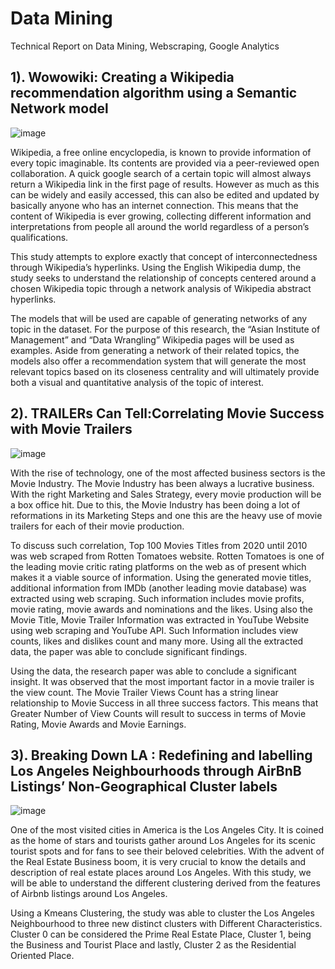 # Data Mining
Technical Report on Data Mining, Webscraping, Google Analytics

## 1). Wowowiki: Creating a Wikipedia recommendation algorithm using a Semantic Network model
![image](https://user-images.githubusercontent.com/67006507/122386284-54d69c80-cfa0-11eb-9204-cbf48ddd0dd5.png)

Wikipedia, a free online encyclopedia, is known to provide information of every topic imaginable. Its contents are provided via a peer-reviewed open collaboration. A quick google search of a certain topic will almost always return a Wikipedia link in the first page of results. However as much as this can be widely and easily accessed, this can also be edited and updated by basically anyone who has an internet connection. This means that the content of Wikipedia is ever growing, collecting different information and interpretations from people all around the world regardless of a person’s qualifications.

This study attempts to explore exactly that concept of interconnectedness through Wikipedia’s hyperlinks. Using the English Wikipedia dump, the study seeks to understand the relationship of concepts centered around a chosen Wikipedia topic through a network analysis of Wikipedia abstract hyperlinks.

The models that will be used are capable of generating networks of any topic in the dataset. For the purpose of this research, the “Asian Institute of Management” and “Data Wrangling” Wikipedia pages will be used as examples. Aside from generating a network of their related topics, the models also offer a recommendation system that will generate the most relevant topics based on its closeness centrality and will ultimately provide both a visual and quantitative analysis of the topic of interest.

## 2). TRAILERs Can Tell:Correlating Movie Success with Movie Trailers
![image](https://user-images.githubusercontent.com/67006507/122392705-b26de780-cfa6-11eb-8991-6e7d61e14a42.png)

With the rise of technology, one of the most affected business sectors is the Movie Industry. The Movie Industry has been always a lucrative business. With the right Marketing and Sales Strategy, every movie production will be a box office hit. Due to this, the Movie Industry has been doing a lot of reformations in its Marketing Steps and one this are the heavy use of movie trailers for each of their movie production.

To discuss such correlation, Top 100 Movies Titles from 2020 until 2010 was web scraped from Rotten Tomatoes website. Rotten Tomatoes is one of the leading movie critic rating platforms on the web as of present which makes it a viable source of information. Using the generated movie titles, additional information from IMDb (another leading movie database) was extracted using web scraping. Such information includes movie profits, movie rating, movie awards and nominations and the likes. Using also the Movie Title, Movie Trailer Information was extracted in YouTube Website using web scraping and YouTube API. Such Information includes view counts, likes and dislikes count and many more. Using all the extracted data, the paper was able to conclude significant findings.

Using the data, the research paper was able to conclude a significant insight. It was observed that the most important factor in a movie trailer is the view count. The Movie Trailer Views Count has a string linear relationship to Movie Success in all three success factors. This means that Greater Number of View Counts will result to success in terms of Movie Rating, Movie Awards and Movie Earnings.

## 3). Breaking Down LA : Redefining and labelling Los Angeles Neighbourhoods through AirBnB Listings’ Non-Geographical Cluster labels
![image](https://user-images.githubusercontent.com/67006507/122393054-0e387080-cfa7-11eb-8244-f9fbe96d598f.png)

One of the most visited cities in America is the Los Angeles City. It is coined as the home of stars and tourists gather around Los Angeles for its scenic tourist spots and for fans to see their beloved celebrities. With the advent of the Real Estate Business boom, it is very crucial to know the details and description of real estate places around Los Angeles. With this study, we will be able to understand the different clustering derived from the features of Airbnb listings around Los Angeles.

Using a Kmeans Clustering, the study was able to cluster the Los Angeles Neighbourhood to three new distinct clusters with Different Characteristics. Cluster 0 can be considered the Prime Real Estate Place, Cluster 1, being the Business and Tourist Place and lastly, Cluster 2 as the Residential Oriented Place.
